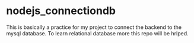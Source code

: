 # nodejs_connectiondb
This is basically a practice for my project to connect the backend to the mysql database. To learn relational database more this repo will be hrlped.
